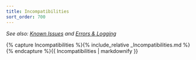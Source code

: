 ```yaml
---
title: Incompatibilities
sort_order: 700
---
```

_See also: [Known Issues](Issues) and [Errors & Logging](Files#Logs)_

{% capture Incompatibilities %}{% include_relative _Incompatibilities.md %}{% endcapture %}{{ Incompatibilities | markdownify }}